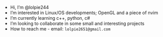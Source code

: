 - Hi, I’m @lolpie244
- I’m interested in Linux/OS developments; OpenGL and a piece of nvim
- I’m currently learning c++, python, c#
- I’m looking to collaborate in some small and interesting projects
- How to reach me - email: `lolpie2651@gmail.com`

<!---
lolpie244/lolpie244 is a ✨ special ✨ repository because its `README.md` (this file) appears on your GitHub profile.
You can click the Preview link to take a look at your changes.
--->
